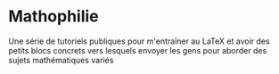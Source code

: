 # Mathophilie
Une série de tutoriels publiques pour m'entraîner au LaTeX et avoir des petits blocs concrets vers lesquels envoyer les gens pour aborder des sujets mathématiques variés
